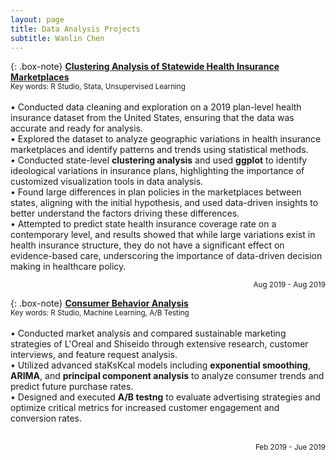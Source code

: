 ```yaml
---
layout: page
title: Data Analysis Projects
subtitle: Wanlin Chen
---
```


{: .box-note}
**[Clustering Analysis of Statewide Health Insurance Marketplaces](https://markdowntutorial.com/)**    
<small>Key words: R Studio, Stata, Unsupervised Learning</small>
<br>
<br>
• Conducted data cleaning and exploration on a 2019 plan-level health insurance dataset from the United States, ensuring that the data was accurate and ready for analysis.  
• Explored the dataset to analyze geographic variations in health insurance marketplaces and identify patterns and trends using statistical methods.  
• Conducted state-level **clustering analysis** and used **ggplot** to identify ideological variations in insurance plans, highlighting the importance of customized visualization tools in data analysis.  
• Found large differences in plan policies in the marketplaces between states, aligning with the initial hypothesis, and used data-driven insights to better understand the factors driving these differences.  
• Attempted to predict state health insurance coverage rate on a contemporary level, and results showed that while large variations exist in health insurance structure, they do not have a significant effect on evidence-based care, underscoring the importance of data-driven decision making in healthcare policy.  
<p align="right"><small>Aug 2019 - Aug 2019</small></p>
   
   
{: .box-note}
**[Consumer Behavior Analysis](https://markdowntutorial.com/)**    
<small>Key words: R Studio, Machine Learning, A/B Testing</small>
<br>
<br>
• Conducted market analysis and compared sustainable marketing strategies of L'Oreal and Shiseido through extensive research, customer interviews, and feature request analysis.  
• Utilized advanced staKsKcal models including **exponential smoothing**, **ARIMA**, and **principal component analysis** to analyze consumer trends and predict future purchase rates.  
• Designed and executed **A/B testng** to evaluate advertising strategies and optimize critical metrics for increased customer engagement and conversion rates.
<br>
<br>
<p align="right"><small>Feb 2019 - Jue 2019</small></p>

